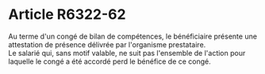 # Article R6322-62

  
Au terme d'un congé de bilan de compétences, le bénéficiaire présente une attestation de présence délivrée par l'organisme prestataire.   
Le salarié qui, sans motif valable, ne suit pas l'ensemble de l'action pour laquelle le congé a été accordé perd le bénéfice de ce congé.